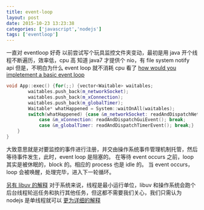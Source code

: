 ```yaml
---
title: event-loop
layout: post
date: 2015-10-23 13:23:38
categories: ['javascript','nodejs']
tags: ['eventloop']
---
```


一直对 eventloop 好奇
以前尝试写个玩具监控文件夹变动，最初是用 java 开个线程不断遍历，效率低，cpu 高
知道 java7 才提供个 nio，有 file system notify api
但是，不明白为什么 event loop 就不消耗 cpu
看了 [how would you impletement a basic event loop](http://stackoverflow.com/questions/658403/how-would-you-implement-a-basic-event-loop)

```c++
void App::exec() {for(;;) {vector<Waitable> waitables;
        waitables.push_back(m_networkSocket);
        waitables.push_back(m_xConnection);
        waitables.push_back(m_globalTimer);
        Waitable* whatHappened = System::waitOnAll(waitables);
        switch(whatHappened) {case &m_networkSocket: readAndDispatchNetworkEvent(); break;
            case &m_xConnection: readAndDispatchGuiEvent(); break;
            case &m_globalTimer: readAndDispatchTimerEvent(); break;}
    }
}
```

大致意思就是对要监控的事件进行注册，并交由操作系统事件管理机制托管，然后等待事件发生，此时，event loop 是阻塞的。
在等待 event occurs 之前，loop 其实是被休眠的，block 的。相应的 process 也是 idle 的。
当 event occurs，loop 会被唤醒，处理完毕，进入下一轮循环。


[另有 libuv 的解释](http://nikhilm.github.io/uvbook/basics.html#event-loops)
对于系统来说，线程是最小运行单位，libuv 和操作系统会跑个后台线程轮巡任务和执行其他任务，但这都不需要我们关心，我们只需认为 nodejs 是单线程就可以
[更为详细的解释](http://docs.libuv.org/en/v1.x/design.html#the-i-o-loop)
